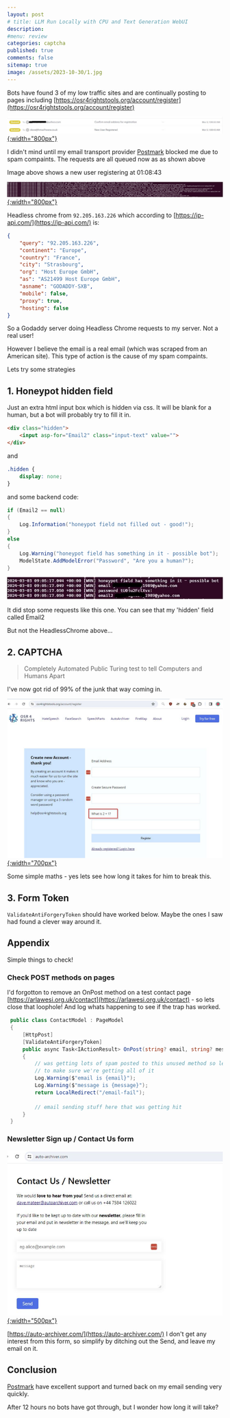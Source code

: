 ```yaml
---
layout: post
# title: LLM Run Locally with CPU and Text Generation WebUI 
description: 
#menu: review
categories: captcha 
published: true 
comments: false     
sitemap: true
image: /assets/2023-10-30/1.jpg
---
```


Bots have found 3 of my low traffic sites and are continually posting to pages including [https://osr4rightstools.org/account/register](https://osr4rightstools.org/account/register)

<!-- [![alt text](/assets/2024-02-01/1.jpg "email"){:width="600px"}](/assets/2024-02-02/1.jpg) -->
[![alt text](/assets/2024-03-03/2.jpg "email"){:width="800px"}](/assets/2024-03-03/2.jpg)

I didn't mind until my email transport provider [Postmark](https://postmarkapp.com/) blocked me due to spam compaints. The requests are all queued now as as shown above

Image above shows a new user registering at 01:08:43


[![alt text](/assets/2024-03-03/3.jpg "email"){:width="800px"}](/assets/2024-03-03/3.jpg)

Headless chrome from `92.205.163.226` which according to [https://ip-api.com/](https://ip-api.com/) is:

```json
{
    "query": "92.205.163.226",
    "continent": "Europe",
    "country": "France",
    "city": "Strasbourg",
    "org": "Host Europe GmbH",
    "as": "AS21499 Host Europe GmbH",
    "asname": "GODADDY-SXB",
    "mobile": false,
    "proxy": true,
    "hosting": false
}
```

So a Godaddy server doing Headless Chrome requests to my server. Not a real user!

However I believe the email is a real email (which was scraped from an American site). This type of action is the cause of my spam compaints.

Lets try some strategies

## 1. Honeypot hidden field

Just an extra html input box which is hidden via css. It will be blank for a human, but a bot will probably try to fill it in. 

```html
<div class="hidden">
    <input asp-for="Email2" class="input-text" value="">
</div>
```
and

```css
.hidden {
    display: none;
}
```

and some backend code:

```cs
if (Email2 == null)
{
    Log.Information("honeypot field not filled out - good!");
}
else
{
    Log.Warning("honeypot field has something in it - possible bot");
    ModelState.AddModelError("Password", "Are you a human?");
}

```

<!-- [![alt text](/assets/2024-03-03/4.jpg "email"){:width="800px"}](/assets/2024-03-03/4.jpg) -->
[![alt text](/assets/2024-03-03/4.jpg "email")](/assets/2024-03-03/4.jpg)

It did stop some requests like this one. You can see that my 'hidden' field called Email2

But not the HeadlessChrome above...

## 2. CAPTCHA

> Completely Automated Public Turing test to tell Computers and Humans Apart

I've now got rid of 99% of the junk that way coming in.


[![alt text](/assets/2024-03-03/6.jpg "email"){:width="700px"}](/assets/2024-03-03/6.jpg)

Some simple maths - yes lets see how long it takes for him to break this.


## 3. Form Token

`ValidateAntiForgeryToken` should have worked below. Maybe the ones I saw had found a clever way around it.


## Appendix

Simple things to check!

### Check POST methods on pages

I'd forgotton to remove an OnPost method on a test contact page [https://arlawesi.org.uk/contact](https://arlawesi.org.uk/contact) - so lets close that loophole! And log whats happening to see if the trap has worked.

```cs
 public class ContactModel : PageModel
 {
     [HttpPost]
     [ValidateAntiForgeryToken]
     public async Task<IActionResult> OnPost(string? email, string? message)
     {
         // was getting lots of spam posted to this unused method so lets log it
         // to make sure we're getting all of it
         Log.Warning($"email is {email}");
         Log.Warning($"message is {message}");
         return LocalRedirect("/email-fail");

         // email sending stuff here that was getting hit
     }
 }
```

### Newsletter Sign up / Contact Us form

[![alt text](/assets/2024-03-03/5.jpg "email"){:width="500px"}](/assets/2024-03-03/5.jpg)

[https://auto-archiver.com/](https://auto-archiver.com/) I don't get any interest from this form, so simplify by ditching out the Send, and leave my email on it.


## Conclusion

[Postmark](https://postmarkapp.com/) have excellent support and turned back on my email sending very quickly. 

After 12 hours no bots have got through, but I wonder how long it will take?